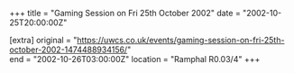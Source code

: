 +++
title = "Gaming Session on Fri 25th October 2002"
date = "2002-10-25T20:00:00Z"

[extra]
original = "https://uwcs.co.uk/events/gaming-session-on-fri-25th-october-2002-1474488934156/"    
end = "2002-10-26T03:00:00Z"
location = "Ramphal R0.03/4"
+++



